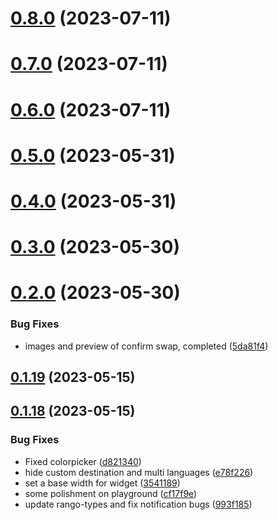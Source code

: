# [0.8.0](https://github.com/rango-exchange/rango-client/compare/widget-playground@0.7.0...widget-playground@0.8.0) (2023-07-11)



# [0.7.0](https://github.com/rango-exchange/rango-client/compare/widget-playground@0.6.0...widget-playground@0.7.0) (2023-07-11)



# [0.6.0](https://github.com/rango-exchange/rango-client/compare/widget-playground@0.5.0...widget-playground@0.6.0) (2023-07-11)



# [0.5.0](https://github.com/rango-exchange/rango-client/compare/widget-playground@0.4.0...widget-playground@0.5.0) (2023-05-31)



# [0.4.0](https://github.com/rango-exchange/rango-client/compare/widget-playground@0.3.0...widget-playground@0.4.0) (2023-05-31)



# [0.3.0](https://github.com/rango-exchange/rango-client/compare/widget-playground@0.2.0...widget-playground@0.3.0) (2023-05-30)



# [0.2.0](https://github.com/rango-exchange/rango-client/compare/widget-playground@0.1.19...widget-playground@0.2.0) (2023-05-30)


### Bug Fixes

* images and preview of confirm  swap, completed ([5da81f4](https://github.com/rango-exchange/rango-client/commit/5da81f4a76dda4d76f794d7042c9e39d8846e3ba))



## [0.1.19](https://github.com/rango-exchange/rango-client/compare/widget-playground@0.1.18...widget-playground@0.1.19) (2023-05-15)



## [0.1.18](https://github.com/rango-exchange/rango-client/compare/widget-playground@0.1.17...widget-playground@0.1.18) (2023-05-15)


### Bug Fixes

* Fixed colorpicker ([d821340](https://github.com/rango-exchange/rango-client/commit/d821340fc3f5df07ccbfc3555ae4d7dba0cad49b))
* hide custom destination and multi languages ([e78f226](https://github.com/rango-exchange/rango-client/commit/e78f22697f5b915ca9450d2061194f165bfbb7d3))
* set a base width for widget ([3541189](https://github.com/rango-exchange/rango-client/commit/3541189eacb16df376569377a6e2565beaa19b08))
* some polishment on playground ([cf17f9e](https://github.com/rango-exchange/rango-client/commit/cf17f9e2ac2efc9467c4f550e09eaf19170bbbf0))
* update rango-types and fix notification bugs ([993f185](https://github.com/rango-exchange/rango-client/commit/993f185e0b8c5e5e15a2c65ba2d85d1f9c8daa90))



